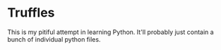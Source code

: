 Truffles
========

This is my pitiful attempt in learning Python. It'll probably just contain a bunch of individual python files.

